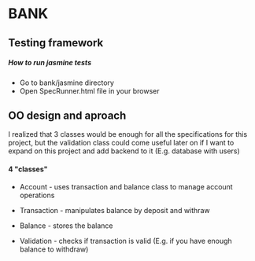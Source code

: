 # BANK


## Testing framework


##### How to run jasmine tests

* Go to bank/jasmine directory
* Open SpecRunner.html file in your browser


## OO design and aproach


  I realized that 3 classes would be enough for all the specifications for this project,
  but the validation class could come useful later on if I want to expand on this project and add
  backend to it (E.g. database with users)


#### 4 "classes" 

* Account - uses transaction and balance class to manage account operations 


* Transaction - manipulates balance by deposit and withraw


* Balance - stores the balance


* Validation - checks if transaction is valid (E.g. if you have enough balance to withdraw)

